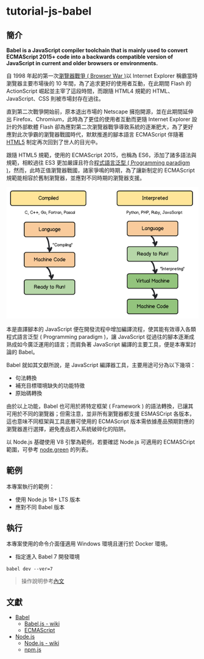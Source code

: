 # tutorial-js-babel

## 簡介

**Babel is a JavaScript compiler toolchain that is mainly used to convert ECMAScript 2015+ code into a backwards compatible version of JavaScript in current and older browsers or environments.**

自 1998 年起的第一次[瀏覽器戰爭 ( Browser War )](https://zh.wikipedia.org/zh-tw/%E6%B5%8F%E8%A7%88%E5%99%A8%E5%A4%A7%E6%88%98)以 Internet Explorer 稱霸當時瀏覽器主要市場後的 10 年間，為了追求更好的使用者互動，在此期間 Flash 的 ActionScript 崛起並主宰了這段時間，而跟隨 HTML4 規範的 HTML、JavaScript、CSS 則被市場封存在過往。

直到第二次戰爭開始前，原本退出市場的 Netscape 擁抱開源，並在此期間延伸出 Firefox、Chromium，此時為了更佳的使用者互動而更隨 Internet Explorer 設計的外部軟體 Flash 卻為應對第二次瀏覽器戰爭導致系統的逐漸肥大，為了更好應對此次爭霸的瀏覽器戰國時代，默默推進的腳本語言 ECMAScript 伴隨著 [HTML5](https://zh.wikipedia.org/zh-tw/HTML5) 制定再次回到了世人的目光中。

跟隨 HTML5 規範，使用的 ECMAScript 2015，也稱為 ES6，添加了諸多語法與規範，相較過往 ES3 更加嚴謹且符合[程式語言泛型 ( Programming paradigm )](https://zh.wikipedia.org/zh-tw/%E7%BC%96%E7%A8%8B%E8%8C%83%E5%9E%8B)，然而，此時正值瀏覽器戰國，諸家爭鳴的時期，為了讓新制定的 ECMAScript 規範能相容於舊制瀏覽器，並應對不同時期的瀏覽器支援。

![interpreted-vs-compiled](./img/interpreted-vs-compiled.png)

本是直譯腳本的 JavaScript 便在開發流程中增加編譯流程，使其能有效導入各類程式語言泛型 ( Programming paradigm )，讓 JavaScript 從過往的腳本逐漸成熟成如今廣泛運用的語言；而肩負著 JavaScript 編譯的主要工具，便是本專案討論的 Babel。

Babel 就如其文獻所說，是 JavaScript 編譯器工具，主要用途可分為以下幾項：

+ 句法轉換
+ 補充目標環境缺失的功能特徵
+ 原始碼轉換

由於以上功能，Babel 也可用於將特定框架 ( Framework ) 的語法轉換，已讓其可用於不同的瀏覽器；但需注意，並非所有瀏覽器都支援 ESMASCript 各版本，這也意味不同框架與工具底層可使用的 ECMAScript 版本需依據產品預期對應的瀏覽器進行選擇，避免產品若入系統破碎化的陷阱。

以 Node.js 基礎使用 V8 引擎為範例，若要確認 Node.js 可適用的 ECMASCript 範圍，可參考 [node.green](https://node.green/) 的列表。

## 範例

本專案執行的範例：

+ 使用 Node.js 18+ LTS 版本
+ 應對不同 Babel 版本

## 執行

本專案使用的命令介面僅適用 Windows 環境且運行於 Docker 環境。

+ 指定進入 Babel 7 開發環境
```
babel dev --ver=7
```
> 操作說明參考[內文](./src/7/readme.md)


## 文獻

+ [Babel](https://babeljs.io/docs/en/)
    - [Babel.js - wiki](https://zh.wikipedia.org/zh-tw/Babel_(%E7%B7%A8%E8%AD%AF%E5%99%A8))
    - [ECMAScript](https://zh.wikipedia.org/zh-tw/ECMAScript)
+ [Node.js](https://nodejs.org/en/)
    - [Node.js - wiki](https://zh.wikipedia.org/zh-tw/Node.js)
    - [npm.js](https://docs.npmjs.com/cli/v7/commands)
